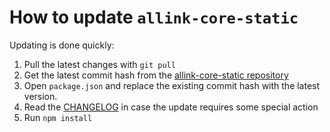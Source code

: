 # How to update `allink-core-static`

Updating is done quickly:

1. Pull the latest changes with `git pull`
2. Get the latest commit hash from the [allink-core-static repository](https://github.com/allink/allink-core-static/tree/v1.0.x/)
3. Open `package.json` and replace the existing commit hash with the latest version.
4. Read the [CHANGELOG](https://github.com/allink/allink-core-static/tree/v1.0.x/CHANGELOG.md) in case the update requires some special action
5. Run `npm install`
